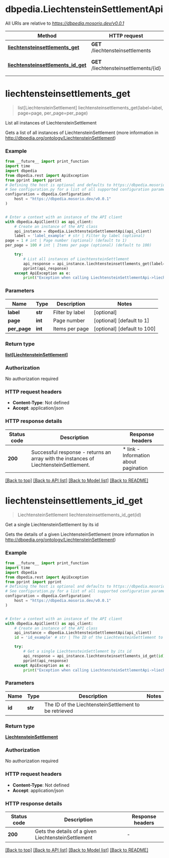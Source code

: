 # dbpedia.LiechtensteinSettlementApi

All URIs are relative to *https://dbpedia.mosorio.dev/v0.0.1*

Method | HTTP request | Description
------------- | ------------- | -------------
[**liechtensteinsettlements_get**](LiechtensteinSettlementApi.md#liechtensteinsettlements_get) | **GET** /liechtensteinsettlements | List all instances of LiechtensteinSettlement
[**liechtensteinsettlements_id_get**](LiechtensteinSettlementApi.md#liechtensteinsettlements_id_get) | **GET** /liechtensteinsettlements/{id} | Get a single LiechtensteinSettlement by its id


# **liechtensteinsettlements_get**
> list[LiechtensteinSettlement] liechtensteinsettlements_get(label=label, page=page, per_page=per_page)

List all instances of LiechtensteinSettlement

Gets a list of all instances of LiechtensteinSettlement (more information in http://dbpedia.org/ontology/LiechtensteinSettlement)

### Example

```python
from __future__ import print_function
import time
import dbpedia
from dbpedia.rest import ApiException
from pprint import pprint
# Defining the host is optional and defaults to https://dbpedia.mosorio.dev/v0.0.1
# See configuration.py for a list of all supported configuration parameters.
configuration = dbpedia.Configuration(
    host = "https://dbpedia.mosorio.dev/v0.0.1"
)


# Enter a context with an instance of the API client
with dbpedia.ApiClient() as api_client:
    # Create an instance of the API class
    api_instance = dbpedia.LiechtensteinSettlementApi(api_client)
    label = 'label_example' # str | Filter by label (optional)
page = 1 # int | Page number (optional) (default to 1)
per_page = 100 # int | Items per page (optional) (default to 100)

    try:
        # List all instances of LiechtensteinSettlement
        api_response = api_instance.liechtensteinsettlements_get(label=label, page=page, per_page=per_page)
        pprint(api_response)
    except ApiException as e:
        print("Exception when calling LiechtensteinSettlementApi->liechtensteinsettlements_get: %s\n" % e)
```

### Parameters

Name | Type | Description  | Notes
------------- | ------------- | ------------- | -------------
 **label** | **str**| Filter by label | [optional] 
 **page** | **int**| Page number | [optional] [default to 1]
 **per_page** | **int**| Items per page | [optional] [default to 100]

### Return type

[**list[LiechtensteinSettlement]**](LiechtensteinSettlement.md)

### Authorization

No authorization required

### HTTP request headers

 - **Content-Type**: Not defined
 - **Accept**: application/json

### HTTP response details
| Status code | Description | Response headers |
|-------------|-------------|------------------|
**200** | Successful response - returns an array with the instances of LiechtensteinSettlement. |  * link - Information about pagination <br>  |

[[Back to top]](#) [[Back to API list]](../README.md#documentation-for-api-endpoints) [[Back to Model list]](../README.md#documentation-for-models) [[Back to README]](../README.md)

# **liechtensteinsettlements_id_get**
> LiechtensteinSettlement liechtensteinsettlements_id_get(id)

Get a single LiechtensteinSettlement by its id

Gets the details of a given LiechtensteinSettlement (more information in http://dbpedia.org/ontology/LiechtensteinSettlement)

### Example

```python
from __future__ import print_function
import time
import dbpedia
from dbpedia.rest import ApiException
from pprint import pprint
# Defining the host is optional and defaults to https://dbpedia.mosorio.dev/v0.0.1
# See configuration.py for a list of all supported configuration parameters.
configuration = dbpedia.Configuration(
    host = "https://dbpedia.mosorio.dev/v0.0.1"
)


# Enter a context with an instance of the API client
with dbpedia.ApiClient() as api_client:
    # Create an instance of the API class
    api_instance = dbpedia.LiechtensteinSettlementApi(api_client)
    id = 'id_example' # str | The ID of the LiechtensteinSettlement to be retrieved

    try:
        # Get a single LiechtensteinSettlement by its id
        api_response = api_instance.liechtensteinsettlements_id_get(id)
        pprint(api_response)
    except ApiException as e:
        print("Exception when calling LiechtensteinSettlementApi->liechtensteinsettlements_id_get: %s\n" % e)
```

### Parameters

Name | Type | Description  | Notes
------------- | ------------- | ------------- | -------------
 **id** | **str**| The ID of the LiechtensteinSettlement to be retrieved | 

### Return type

[**LiechtensteinSettlement**](LiechtensteinSettlement.md)

### Authorization

No authorization required

### HTTP request headers

 - **Content-Type**: Not defined
 - **Accept**: application/json

### HTTP response details
| Status code | Description | Response headers |
|-------------|-------------|------------------|
**200** | Gets the details of a given LiechtensteinSettlement |  -  |

[[Back to top]](#) [[Back to API list]](../README.md#documentation-for-api-endpoints) [[Back to Model list]](../README.md#documentation-for-models) [[Back to README]](../README.md)

